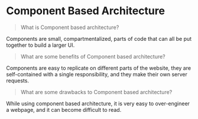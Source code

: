 # Component Based Architecture

> What is Component based architecture?

Components are small, compartmentalized, parts of code that can all be put together to build a larger UI.

> What are some benefits of Component based architecture?

Components are easy to replicate on different parts of the website, they are self-contained with a single responsibility, and they make their own server requests.

> What are some drawbacks to Component based architecture?

While using component based architecture, it is very easy to over-engineer a webpage, and it can become difficult to read.